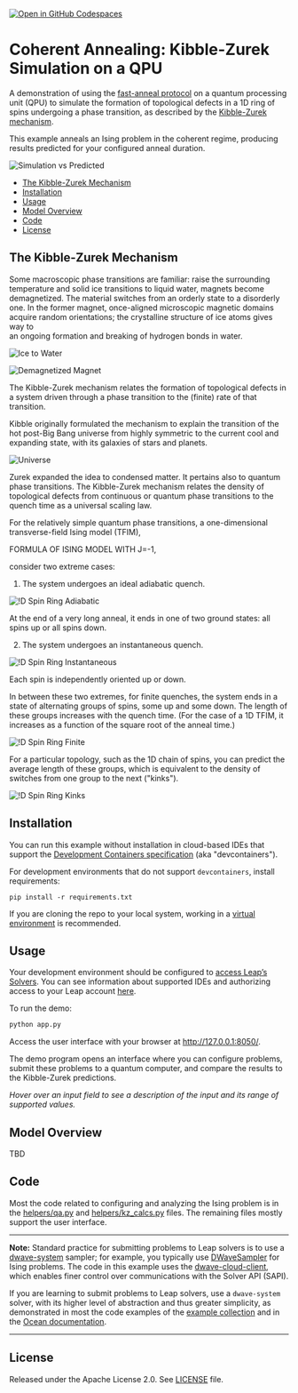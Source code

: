 [![Open in GitHub Codespaces](
  https://img.shields.io/badge/Open%20in%20GitHub%20Codespaces-333?logo=github)](
  https://codespaces.new/dwave-examples/kibble-zurek-notebook?quickstart=1)

# Coherent Annealing: Kibble-Zurek Simulation on a QPU

A demonstration of using the 
[fast-anneal protocol](https://docs.dwavesys.com/docs/latest/c_qpu_annealing.html) 
on a quantum processing unit (QPU) to simulate the formation of topological defects 
in a 1D ring of spins undergoing a phase transition, as described by the 
[Kibble-Zurek mechanism](https://en.wikipedia.org/wiki/Kibble%E2%80%93Zurek_mechanism).

This example anneals an Ising problem in the coherent regime, producing results 
predicted for your configured anneal duration.

![Simulation vs Predicted](assets/simulation_vs_predicted.png)

* [The Kibble-Zurek Mechanism](#The-Kibble-Zurek-Mechanism)
* [Installation](#Installation)
* [Usage](#Usage)
* [Model Overview](#Model-Overview)
* [Code](#Code)
* [License](License)

## <a name="The-Kibble-Zurek-Mechanism"></a> The Kibble-Zurek Mechanism

Some macroscopic phase transitions are familiar: raise the surrounding 
temperature and solid ice transitions to liquid water, magnets become 
demagnetized. The material switches from an orderly state to a disorderly 
one. In the former magnet, once-aligned microscopic magnetic domains acquire 
random orientations; the crystalline structure of ice atoms gives way to  
an ongoing formation and breaking of hydrogen bonds in water. 

![Ice to Water](assets/ice_water.png)

![Demagnetized Magnet](assets/magnet_demagnetized.png)

The Kibble-Zurek mechanism relates the formation of topological defects in 
a system driven through a phase transition to the (finite) rate of that 
transition. 

Kibble originally formulated the mechanism to explain the transition of the 
hot post-Big Bang universe from highly symmetric to the current cool and 
expanding state, with its galaxies of stars and planets.  

![Universe](assets/universe.png)

Zurek expanded the idea to condensed matter. It pertains also to quantum phase 
transitions. The Kibble-Zurek mechanism relates the density of topological 
defects from continuous or quantum phase transitions to the quench time as 
a universal scaling law.  

For the relatively simple quantum phase transitions, a 
one-dimensional transverse-field Ising model (TFIM), 

FORMULA OF ISING MODEL WITH J=-1, 

consider two extreme cases:

1. The system undergoes an ideal adiabatic quench. 

![!D Spin Ring Adiabatic](assets/1D_adiabatic.png)

At the end of a very long anneal, it ends in one of two ground states:
all spins up or all spins down.

2. The system undergoes an instantaneous quench.

![!D Spin Ring Instantaneous](assets/1D_instantaneous.png)

Each spin is independently oriented up or down.

In between these two extremes, for finite quenches, the system ends in a state 
of alternating groups of spins, some up and some down. The length of these
groups increases with the quench time. (For the case of a 1D TFIM, it increases 
as a function of the square root of the anneal time.)

![!D Spin Ring Finite](assets/1D_finite.png)

For a particular topology, such as the 1D chain of spins, you can predict 
the average length of these groups, which is equivalent to the density of 
switches from one group to the next ("kinks"). 

![!D Spin Ring Kinks](assets/1D_kinks.png)

## <a name="Installation"></a> Installation

You can run this example without installation in cloud-based IDEs that support 
the [Development Containers specification](https://containers.dev/supporting)
(aka "devcontainers").

For development environments that do not support ``devcontainers``, install 
requirements:

    pip install -r requirements.txt

If you are cloning the repo to your local system, working in a 
[virtual environment](https://docs.python.org/3/library/venv.html) is 
recommended.

## <a name="Usage"></a> Usage

Your development environment should be configured to 
[access Leap’s Solvers](https://docs.ocean.dwavesys.com/en/stable/overview/sapi.html).
You can see information about supported IDEs and authorizing access to your 
Leap account [here](https://docs.dwavesys.com/docs/latest/doc_leap_dev_env.html).  

To run the demo:

```bash
python app.py
```

Access the user interface with your browser at http://127.0.0.1:8050/.

The demo program opens an interface where you can configure 
problems, submit these problems to a quantum computer, and compare the results
to the Kibble-Zurek predictions.

*Hover over an input field to see a description of the input and its range of*
*supported values.*

## <a name="Model-Overview"></a> Model Overview

TBD

## <a name="Code"></a> Code

Most the code related to configuring and analyzing the Ising problem is in the
[helpers/qa.py](helpers/qa.py) and [helpers/kz_calcs.py](helpers/kz_calcs.py) 
files. The remaining files mostly support the user interface.

---
**Note:** Standard practice for submitting problems to Leap solvers is to use
a [dwave-system](https://docs.ocean.dwavesys.com/en/stable/docs_system/sdk_index.html)
sampler; for example, you typically use
[DWaveSampler](https://docs.ocean.dwavesys.com/en/stable/docs_system/reference/samplers.html)
for Ising problems. The code in this example uses the
[dwave-cloud-client](https://docs.ocean.dwavesys.com/en/stable/docs_cloud/sdk_index.html),
which enables finer control over communications with the Solver API (SAPI).

If you are learning to submit problems to Leap solvers, use a ``dwave-system``
solver, with its higher level of abstraction and thus greater simplicity,
as demonstrated in most the code examples of the
[example collection](https://github.com/dwave-examples) and in the
[Ocean documentation](https://docs.ocean.dwavesys.com/en/stable/index.html).

---

## License

Released under the Apache License 2.0. See [LICENSE](LICENSE) file.
